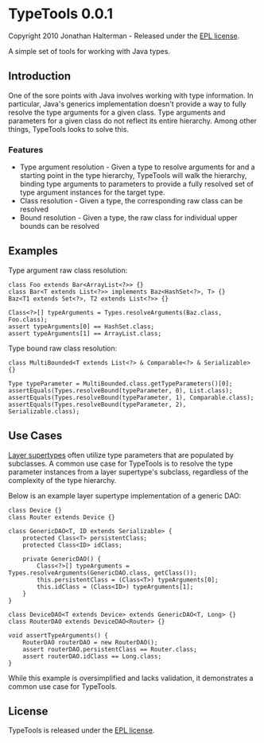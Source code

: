 # TypeTools 0.0.1

Copyright 2010 Jonathan Halterman - Released under the [EPL license](http://www.eclipse.org/legal/epl-v10.html).

A simple set of tools for working with Java types.

## Introduction

One of the sore points with Java involves working with type information. In particular, Java's generics implementation doesn't provide a way to fully resolve the type arguments for a given class. Type arguments and parameters for a given class do not reflect its entire hierarchy. Among other things, TypeTools looks to solve this.

### Features

* Type argument resolution - Given a type to resolve arguments for and a starting point in the type hierarchy, TypeTools will walk the hierarchy, binding type arguments to parameters to provide a fully resolved set of type argument instances for the target type.
* Class resolution - Given a type, the corresponding raw class can be resolved
* Bound resolution - Given a type, the raw class for individual upper bounds can be resolved

## Examples

Type argument raw class resolution:

    class Foo extends Bar<ArrayList<?>> {}
    class Bar<T extends List<?>> implements Baz<HashSet<?>, T> {}
    Baz<T1 extends Set<?>, T2 extends List<?>> {}

    Class<?>[] typeArguments = Types.resolveArguments(Baz.class, Foo.class);
    assert typeArguments[0] == HashSet.class;
    assert typeArguments[1] == ArrayList.class;
    
Type bound raw class resolution:

    class MultiBounded<T extends List<?> & Comparable<?> & Serializable> {}
    
    Type typeParameter = MultiBounded.class.getTypeParameters()[0];
    assertEquals(Types.resolveBound(typeParameter, 0), List.class);
    assertEquals(Types.resolveBound(typeParameter, 1), Comparable.class);
    assertEquals(Types.resolveBound(typeParameter, 2), Serializable.class);

## Use Cases

[Layer supertypes](http://martinfowler.com/eaaCatalog/layerSupertype.html) often utilize type parameters that are populated by subclasses. A common use case for TypeTools is to resolve the type parameter instances from a layer supertype's subclass, regardless of the complexity of the type hierarchy. 

Below is an example layer supertype implementation of a generic DAO:

    class Device {}
    class Router extends Device {}

    class GenericDAO<T, ID extends Serializable> {
        protected Class<T> persistentClass;
        protected Class<ID> idClass;

        private GenericDAO() {
            Class<?>[] typeArguments = Types.resolveArguments(GenericDAO.class, getClass());
            this.persistentClass = (Class<T>) typeArguments[0];
            this.idClass = (Class<ID>) typeArguments[1];
        }
    }

    class DeviceDAO<T extends Device> extends GenericDAO<T, Long> {}
    class RouterDAO extends DeviceDAO<Router> {}

    void assertTypeArguments() {
        RouterDAO routerDAO = new RouterDAO();
        assert routerDAO.persistentClass == Router.class;
        assert routerDAO.idClass == Long.class;
    }
    
While this example is oversimplified and lacks validation, it demonstrates a common use case for TypeTools.

## License

TypeTools is released under the [EPL license](http://www.eclipse.org/legal/epl-v10.html).